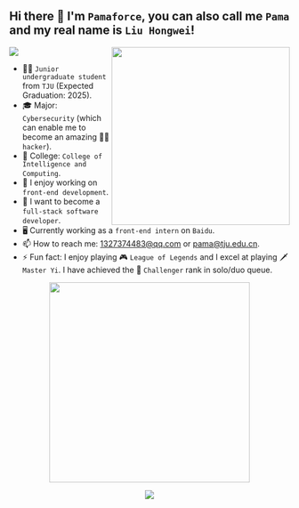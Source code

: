 ## Hi there 👋 I'm `Pamaforce`, you can also call me `Pama` and my real name is `Liu Hongwei`!

<img src="https://komarev.com/ghpvc/?username=pamaforce"/>

<img src="https://github-readme-stats.vercel.app/api?username=pamaforce&show_icons=true&theme=buefy&count_private=true&include_all_commits=true" width="320" align="right"/>

- 👨‍🎓 `Junior undergraduate student` from `TJU` (Expected Graduation: 2025).
- 🎓 Major: `Cybersecurity` (which can enable me to become an amazing  🧑‍💻 `hacker`).
- 🏢 College: `College of Intelligence and Computing`.
- 🔭 I enjoy working on `front-end development`.
- 🌱 I want to become a `full-stack software developer`.
- 🖥️ Currently working as a `front-end intern` on `Baidu`.
- 📫 How to reach me: 1327374483@qq.com or pama@tju.edu.cn.
- ⚡ Fun fact: I enjoy playing 🎮 `League of Legends` and I excel at playing 🗡️ `Master Yi`. I have achieved the 👑 `Challenger` rank in solo/duo queue.

  
<p align="center"><img src="https://github-readme-stats.vercel.app/api/top-langs/?username=pamaforce&layout=compact" width="360"/></p>

<p align="center"><img src="https://github-profile-trophy.vercel.app/?username=pamaforce&margin-w=15&margin-h=15"/></p>
